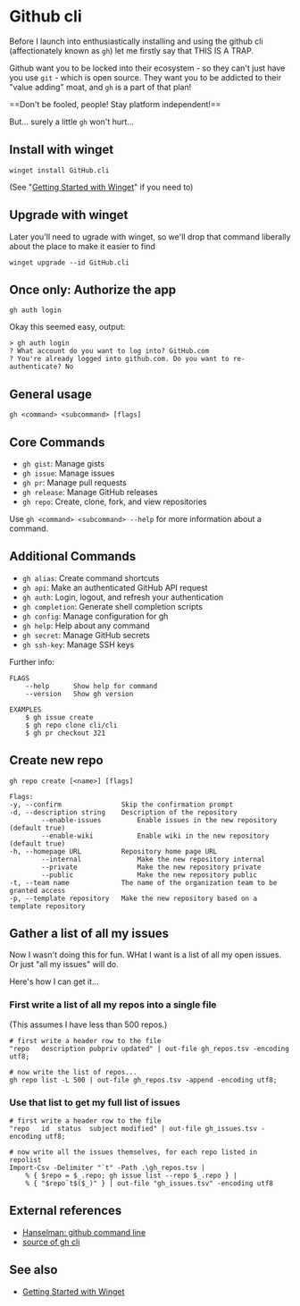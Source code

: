 ﻿# Github cli

Before I launch into enthusiastically installing and using the github cli (affectionately known as `gh`) let me firstly say that THIS IS A TRAP.

Github want you to be locked into their ecosystem - so they can't just have you use `git` - which is open source. They want you to be addicted to their "value adding" moat, and `gh` is a part of that plan!

==Don't be fooled, people! Stay platform independent!==

But... surely a little `gh` won't hurt...

## Install with winget

	winget install GitHub.cli

(See "[Getting Started with Winget](../winget/getting_started.md)" if you need to)


## Upgrade with winget

Later you'll need to ugrade with winget, so we'll drop that command liberally about the place to make it easier to find

	winget upgrade --id GitHub.cli


## Once only: Authorize the app

	gh auth login

Okay this seemed easy, output:

	> gh auth login
	? What account do you want to log into? GitHub.com
	? You're already logged into github.com. Do you want to re-authenticate? No

## General usage

	gh <command> <subcommand> [flags]

## Core Commands

- `gh gist`:       Manage gists
- `gh issue`:      Manage issues
- `gh pr`:         Manage pull requests
- `gh release`:    Manage GitHub releases
- `gh repo`:       Create, clone, fork, and view repositories

Use `gh <command> <subcommand> --help` for more information about a command.

## Additional Commands

- `gh alias`:      Create command shortcuts
- `gh api`:        Make an authenticated GitHub API request
- `gh auth`:       Login, logout, and refresh your authentication
- `gh completion`: Generate shell completion scripts
- `gh config`:     Manage configuration for gh
- `gh help`:       Help about any command
- `gh secret`:     Manage GitHub secrets
- `gh ssh-key`:    Manage SSH keys

Further info:

	FLAGS
		--help      Show help for command
		--version   Show gh version

	EXAMPLES
		$ gh issue create
		$ gh repo clone cli/cli
		$ gh pr checkout 321

## Create new repo

	gh repo create [<name>] [flags]

```plaintext
Flags:
-y,	--confirm               Skip the confirmation prompt
-d,	--description string    Description of the repository
		--enable-issues         Enable issues in the new repository (default true)
		--enable-wiki           Enable wiki in the new repository (default true)
-h,	--homepage URL          Repository home page URL
		--internal              Make the new repository internal
		--private               Make the new repository private
		--public                Make the new repository public
-t,	--team name             The name of the organization team to be granted access
-p,	--template repository   Make the new repository based on a template repository
```

## Gather a list of all my issues

Now I wasn't doing this for fun. WHat I want is a list of all my open issues. Or just "all my issues" will do.

Here's how I can get it...

### First write a list of all my repos into a single file

(This assumes I have less than 500 repos.)

	# first write a header row to the file
	"repo	description	pubpriv	updated" | out-file gh_repos.tsv -encoding utf8;

	# now write the list of repos...
	gh repo list -L 500 | out-file gh_repos.tsv -append -encoding utf8;

### Use that list to get my full list of issues

	# first write a header row to the file
	"repo	id	status	subject	modified" | out-file gh_issues.tsv -encoding utf8;

	# now write all the issues themselves, for each repo listed in repolist
	Import-Csv -Delimiter "`t" -Path .\gh_repos.tsv |
		% { $repo = $_.repo; gh issue list --repo $_.repo } |
		% { "$repo`t$($_)" } | out-file "gh_issues.tsv" -encoding utf8

## External references

- [Hanselman: github command line](https://www.hanselman.com/blog/dont-forget-about-the-github-command-line)
- [source of gh cli](https://github.com/cli/cli)

## See also

- [Getting Started with Winget](../winget/getting_started.md)